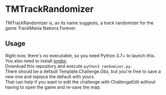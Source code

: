 # TMTrackRandomizer
TMTrackRandomizer is, as its name suggests, a track randomizer for the game TrackMania Nations Forever.

## Usage
Right now, there's no executable, so you need Python 3.7+ to launch this.\
You also need to install [pygbx](https://github.com/donadigo/pygbx).\
Download this repository and execute `python3 randomizer.py`.\
There should be a default Template.Challenge.Gbx, but you're free to save a new one and replace the default with yours.\
That can help if you want to edit the challenge with ChallengeEdit without having to open the game and re-save the map.
